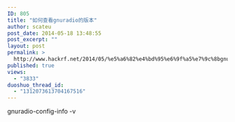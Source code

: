 ```yaml
---
ID: 805
title: "如何查看gnuradio的版本"
author: scateu
post_date: 2014-05-18 13:48:55
post_excerpt: ""
layout: post
permalink: >
  http://www.hackrf.net/2014/05/%e5%a6%82%e4%bd%95%e6%9f%a5%e7%9c%8bgnuradio%e7%9a%84%e7%89%88%e6%9c%ac/
published: true
views:
  - "3833"
duoshuo_thread_id:
  - "1312073613704167516"
---
```

gnuradio-config-info -v
